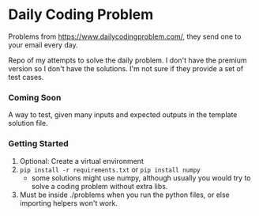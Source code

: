 # Daily Coding Problem

Problems from https://www.dailycodingproblem.com/, they send one to your email every day.

Repo of my attempts to solve the daily problem. I don't have the premium version so I don't have the solutions. I'm not sure if they provide a set of test cases.

### Coming Soon
A way to test, given many inputs and expected outputs in the template solution file.

### Getting Started
1. Optional: Create a virtual environment
2. ```pip install -r requirements.txt``` or ```pip install numpy```
    - some solutions might use numpy, although usually you would try to solve a coding problem without extra libs.
3. Must be inside ./problems when you run the python files, or else importing helpers won't work.
